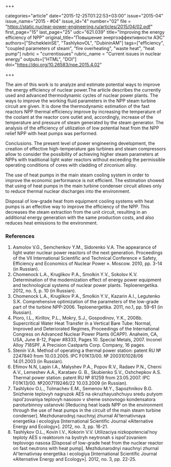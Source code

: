 +++

categories="article"
date="2015-12-25T01:22:53+03:00"
issue="2015-04"
issue_name="2015 - #04"
issue_id="4"
number="02"
file = "https://static.nuclear-power-engineering.ru/articles/2015/04/02.pdf"
first_page="15"
last_page="25"
udc="621.039"
title="Improving the energy efficiency of NPP"
original_title="Повышение энергоэффективности АЭС"
authors=["ShchekleinSE", "TashlykovOL", "DubininAM"]
tags=["efficiency", "coupled parameters of steam", "fire overheating", "waste heat", "heat pump"]
rubric = "currentissues"
rubric_name = "Current issues in nuclear energy"
outputs=["HTML", "DOI"]
doi="https://doi.org/10.26583/npe.2015.4.02"

+++

The aim of this work is to analyze and estimate potential ways to improve the energy efficiency of nuclear power.The article describes the currently used and advanced thermodynamic cycles of nuclear power plants. The ways to improve the working fluid parameters in the NPP steam turbine circuit are given. It is done the thermodynamic estimation of the fast reactors NPP thermal efficiency improve by increasing the temperature of the coolant at the reactor core outlet and, accordingly, increase of the temperature and pressure of steam generated by the steam generator. The analysis of the efficiency of utilization of low potential heat from the NPP relief NPP with heat pumps was performed.

Conclusions. The present level of power engineering development, the creation of effective high-temperature gas turbines and steam compressors allow to consider the possibility of achieving higher steam parameters at NPPs with traditional light water reactors without exceeding the permissible operating conditions of cores with cladding of zirconium alloy.

The use of heat pumps in the main steam cooling system in order to improve the economic performance is not efficient. The estimation showed that using of heat pumps in the main turbine condenser circuit allows only to reduce thermal nuclear discharges into the environment.

Disposal of low-grade heat from equipment cooling systems with heat pumps is an effective way to improve the efficiency of the NPP. This decreases the steam extraction from the unit circuit, resulting in an additional energy generation with the same production costs, and also reduces heat emissions to the environment.

### References

1. Asmolov V.G., Semchenkov Y.M., Sidorenko V.A. The appearance of light water nuclear power reactors of the next generation. Proceedings of the VII International Scientific and Technical Conference « Safety, Efficiency and Economics of Nuclear Power ». Мoscow. 2010, pp. 3-14 (in Russian).
2. Chomenock L.A., Kruglikov P.A., Smolkin Y.V., Sokolov K.V. Determination of the modernization effect of energy power equipment and technological systems of nuclear power plants. Teploenergetika. 2012, no. 5, p. 10 (in Russian).
3. Chomenock L.A., Kruglikov P.A., Smolkin Y.V., Kazarin A.I., Legutenko S.K. Comprehensive optimization of the parameters of the low-grade part of the turbine NPP-2006. Teploenergetika. 2011, no.1, pp. 59-61 (in Russian).
4. Pioro, I.L., Kirillov, P.L., Mokry, S.J., Gospodinov, Y.K., 2008b. Supercritical Water Heat Transfer in a Vertical Bare Tube: Normal, Improved and Deteriorated Regimes, Proceedings of the International Congress on Advanced Nuclear Power Plants (ICAPP). Anaheim, CA, USA, June 8-12, Paper #8333, Pages 10. Special Metals, 2007. Inconel Alloy 718SPF, A Precision Castparts Corp. Company, 16 pages.
5. Stenin V.А. Method of operating a thermal power station: patent RU № 2247840 from 10.03.2005. IPC F01K13/00. № 2003101028/06 14.01.2003 (in Russian).
6. Efimov N.N, Lapin I.А., Malyshev P.А., Popov R.V., Radaev P.N., Cherni A.V., Lemeshev А.А., Karataev G. B., Skubienko S.V., Oshchepkov А.S. Thermal power station: patent RU № 81259 from 23.05.2007. IPC F01K13/00. №2007119246/22 10.03.2009 (in Russian).
7. Tashlykov О.L., Tolmachev Е.М., Semenov М.Y., Sapozhnikov B.G. Snizhenie teplovyh nagruzok AES na okruzhayushchuyu sredu putyom ispol’zovaniya teplovyh nasosov v sheme osnovnogo kondensatora paroturbinnoy ustanovki [Reducing heat loads NPP on the environment through the use of heat pumps in the circuit of the main steam turbine condenser]. Mezhdunarodnyj nauchnyj zhurnal Al’ternativnaya energetika i ecologiya [International Scientific Journal «Alternative Energy and Ecology»]. 2012, no. 3, pp. 16-21.
8. Tashlykov О.L., Kovin I.V., Kokorin V.V. Utilizaciya nizkopotencial’noy teploty AES s reaktorom na bystryh neytronah s ispol’zovaniem teplovogo nasosa [Disposal of low-grade heat from the nuclear reactor on fast neutrons with heat pump]. Mezhdunarodnyi nauchnyi zhurnal Al’ternativnay energetika i ecologiya [International Scientific Journal «Alternative Energy and Ecology»]. 2012, no. 3, pp. 22-25.
